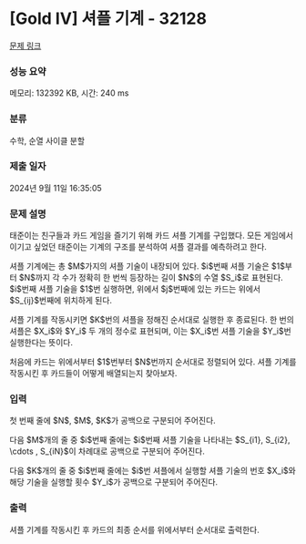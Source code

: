 # [Gold IV] 셔플 기계 - 32128 

[문제 링크](https://www.acmicpc.net/problem/32128) 

### 성능 요약

메모리: 132392 KB, 시간: 240 ms

### 분류

수학, 순열 사이클 분할

### 제출 일자

2024년 9월 11일 16:35:05

### 문제 설명

<p>태준이는 친구들과 카드 게임을 즐기기 위해 카드 셔플 기계를 구입했다. 모든 게임에서 이기고 싶었던 태준이는 기계의 구조를 분석하여 셔플 결과를 예측하려고 한다.</p>

<p>셔플 기계에는 총 $M$가지의 셔플 기술이 내장되어 있다. $i$번째 셔플 기술은 $1$부터 $N$까지 각 수가 정확히 한 번씩 등장하는 길이 $N$의 수열 $S_i$로 표현된다. $i$번째 셔플 기술을 $1$번 실행하면, 위에서 $j$번째에 있는 카드는 위에서 $S_{ij}$번째에 위치하게 된다.</p>

<p>셔플 기계를 작동시키면 $K$번의 셔플을 정해진 순서대로 실행한 후 종료된다. 한 번의 셔플은 $X_i$와 $Y_i$ 두 개의 정수로 표현되며, 이는 $X_i$번 셔플 기술을 $Y_i$번 실행한다는 뜻이다.</p>

<p>처음에 카드는 위에서부터 $1$번부터 $N$번까지 순서대로 정렬되어 있다. 셔플 기계를 작동시킨 후 카드들이 어떻게 배열되는지 찾아보자.</p>

### 입력 

 <p>첫 번째 줄에 $N$, $M$, $K$가 공백으로 구분되어 주어진다.</p>

<p>다음 $M$개의 줄 중 $i$번째 줄에는 $i$번째 셔플 기술을 나타내는 $S_{i1}, S_{i2}, \cdots , S_{iN}$이 차례대로 공백으로 구분되어 주어진다. </p>

<p>다음 $K$개의 줄 중 $i$번째 줄에는 $i$번 셔플에서 실행할 셔플 기술의 번호 $X_i$와 해당 기술을 실행할 횟수 $Y_i$가 공백으로 구분되어 주어진다.</p>

### 출력 

 <p>셔플 기계를 작동시킨 후 카드의 최종 순서를 위에서부터 순서대로 출력한다.</p>

